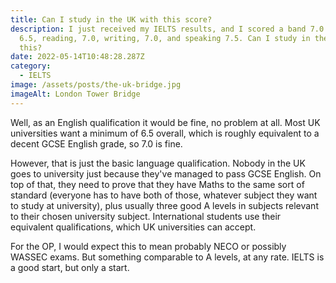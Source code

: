 ```yaml
---
title: Can I study in the UK with this score?
description: I just received my IELTS results, and I scored a band 7.0 listening
  6.5, reading, 7.0, writing, 7.0, and speaking 7.5. Can I study in the UK with
  this?
date: 2022-05-14T10:48:28.287Z
category:
  - IELTS
image: /assets/posts/the-uk-bridge.jpg
imageAlt: London Tower Bridge
---
```

Well, as an English qualification it would be fine, no problem at all. Most UK universities want a minimum of 6.5 overall, which is roughly equivalent to a decent GCSE English grade, so 7.0 is fine.


However, that is just the basic language qualification. Nobody in the UK goes to university just because they've managed to pass GCSE English. On top of that, they need to prove that they have Maths to the same sort of standard (everyone has to have both of those, whatever subject they want to study at university), plus usually three good A levels in subjects relevant to their chosen university subject. International students use their equivalent qualifications, which UK universities can accept.


For the OP, I would expect this to mean probably NECO or possibly WASSEC exams. But something comparable to A levels, at any rate. IELTS is a good start, but only a start.